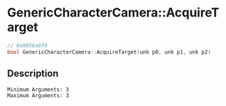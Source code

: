 # GenericCharacterCamera::AcquireTarget
```c
// 0x0056a8f0
bool GenericCharacterCamera::AcquireTarget(unk p0, unk p1, unk p2)
```
## Description
```
Minimum Arguments: 3
Maximum Arguments: 3
```
